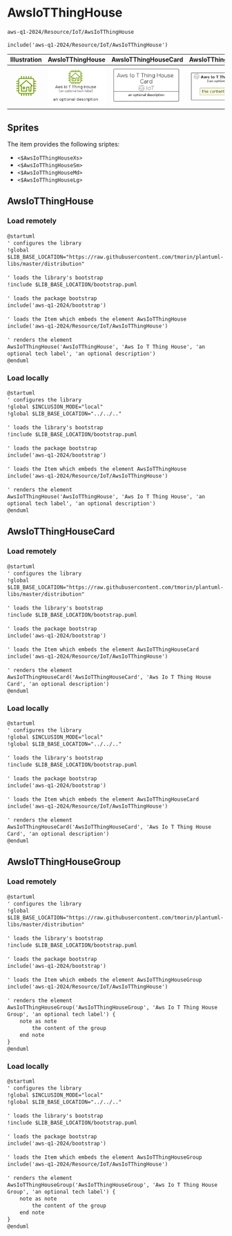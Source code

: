 # AwsIoTThingHouse


```text
aws-q1-2024/Resource/IoT/AwsIoTThingHouse
```

```text
include('aws-q1-2024/Resource/IoT/AwsIoTThingHouse')
```



| Illustration | AwsIoTThingHouse | AwsIoTThingHouseCard | AwsIoTThingHouseGroup |
| :---: | :---: | :---: | :---: |
| ![illustration for Illustration](../../../aws-q1-2024/Resource/IoT/AwsIoTThingHouse.png) | ![illustration for AwsIoTThingHouse](../../../aws-q1-2024/Resource/IoT/AwsIoTThingHouse.Local.png) | ![illustration for AwsIoTThingHouseCard](../../../aws-q1-2024/Resource/IoT/AwsIoTThingHouseCard.Local.png) | ![illustration for AwsIoTThingHouseGroup](../../../aws-q1-2024/Resource/IoT/AwsIoTThingHouseGroup.Local.png) |



## Sprites
The item provides the following sriptes:

- `<$AwsIoTThingHouseXs>`
- `<$AwsIoTThingHouseSm>`
- `<$AwsIoTThingHouseMd>`
- `<$AwsIoTThingHouseLg>`





## AwsIoTThingHouse

### Load remotely
```plantuml
@startuml
' configures the library
!global $LIB_BASE_LOCATION="https://raw.githubusercontent.com/tmorin/plantuml-libs/master/distribution"

' loads the library's bootstrap
!include $LIB_BASE_LOCATION/bootstrap.puml

' loads the package bootstrap
include('aws-q1-2024/bootstrap')

' loads the Item which embeds the element AwsIoTThingHouse
include('aws-q1-2024/Resource/IoT/AwsIoTThingHouse')

' renders the element
AwsIoTThingHouse('AwsIoTThingHouse', 'Aws Io T Thing House', 'an optional tech label', 'an optional description')
@enduml
```

### Load locally
```plantuml
@startuml
' configures the library
!global $INCLUSION_MODE="local"
!global $LIB_BASE_LOCATION="../../.."

' loads the library's bootstrap
!include $LIB_BASE_LOCATION/bootstrap.puml

' loads the package bootstrap
include('aws-q1-2024/bootstrap')

' loads the Item which embeds the element AwsIoTThingHouse
include('aws-q1-2024/Resource/IoT/AwsIoTThingHouse')

' renders the element
AwsIoTThingHouse('AwsIoTThingHouse', 'Aws Io T Thing House', 'an optional tech label', 'an optional description')
@enduml
```

## AwsIoTThingHouseCard

### Load remotely
```plantuml
@startuml
' configures the library
!global $LIB_BASE_LOCATION="https://raw.githubusercontent.com/tmorin/plantuml-libs/master/distribution"

' loads the library's bootstrap
!include $LIB_BASE_LOCATION/bootstrap.puml

' loads the package bootstrap
include('aws-q1-2024/bootstrap')

' loads the Item which embeds the element AwsIoTThingHouseCard
include('aws-q1-2024/Resource/IoT/AwsIoTThingHouse')

' renders the element
AwsIoTThingHouseCard('AwsIoTThingHouseCard', 'Aws Io T Thing House Card', 'an optional description')
@enduml
```

### Load locally
```plantuml
@startuml
' configures the library
!global $INCLUSION_MODE="local"
!global $LIB_BASE_LOCATION="../../.."

' loads the library's bootstrap
!include $LIB_BASE_LOCATION/bootstrap.puml

' loads the package bootstrap
include('aws-q1-2024/bootstrap')

' loads the Item which embeds the element AwsIoTThingHouseCard
include('aws-q1-2024/Resource/IoT/AwsIoTThingHouse')

' renders the element
AwsIoTThingHouseCard('AwsIoTThingHouseCard', 'Aws Io T Thing House Card', 'an optional description')
@enduml
```

## AwsIoTThingHouseGroup

### Load remotely
```plantuml
@startuml
' configures the library
!global $LIB_BASE_LOCATION="https://raw.githubusercontent.com/tmorin/plantuml-libs/master/distribution"

' loads the library's bootstrap
!include $LIB_BASE_LOCATION/bootstrap.puml

' loads the package bootstrap
include('aws-q1-2024/bootstrap')

' loads the Item which embeds the element AwsIoTThingHouseGroup
include('aws-q1-2024/Resource/IoT/AwsIoTThingHouse')

' renders the element
AwsIoTThingHouseGroup('AwsIoTThingHouseGroup', 'Aws Io T Thing House Group', 'an optional tech label') {
    note as note
        the content of the group
    end note
}
@enduml
```

### Load locally
```plantuml
@startuml
' configures the library
!global $INCLUSION_MODE="local"
!global $LIB_BASE_LOCATION="../../.."

' loads the library's bootstrap
!include $LIB_BASE_LOCATION/bootstrap.puml

' loads the package bootstrap
include('aws-q1-2024/bootstrap')

' loads the Item which embeds the element AwsIoTThingHouseGroup
include('aws-q1-2024/Resource/IoT/AwsIoTThingHouse')

' renders the element
AwsIoTThingHouseGroup('AwsIoTThingHouseGroup', 'Aws Io T Thing House Group', 'an optional tech label') {
    note as note
        the content of the group
    end note
}
@enduml
```

